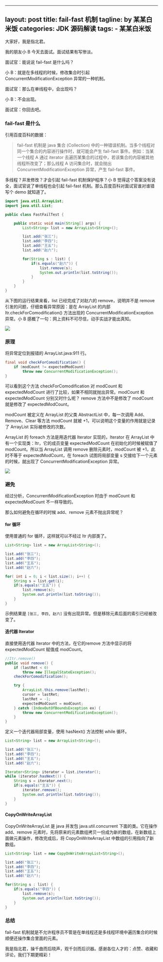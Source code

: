 
---
layout: post
title:  fail-fast 机制
tagline: by 某某白米饭
categories: JDK 源码解读
tags: 
    - 某某白米饭
---

大家好，我是指北君。

我的朋友小 B 今天去面试。面试结果有写惨淡。

面试官：能说说 fail-fast 是什么吗？

小 B：就是在多线程的时候，修改集合时引起 ConcurrentModificationException 异常的一种机制。

面试官：那么在单线程中，会出现吗？

小 B：不会出现。

面试官：你回去吧。

<!--more-->

### fail-fast 是什么

引用百度百科的数据：

> fail-fast 机制是 java 集合 (Collection) 中的一种错误机制。当多个线程对同一个集合的内容进行操作时，就可能会产生 fail-fast 事件。例如：当某一个线程 A 通过 iterator 去遍历某集合的过程中，若该集合的内容被其他线程所改变了；那么线程 A 访问集合时，就会抛出 ConcurrentModificationException 异常，产生 fail-fast 事件。

多线程？并发修改？才会引起 fail-fast 机制保护程序？小 B 觉得这个答案没有说全，面试官说了单线程也会引起 fail-fast 机制。那么百度百科对面试官谁对谁错写个 demo 就知道了。

```java
import java.util.ArrayList;
import java.util.List;

public class FastFailTest {

    public static void main(String[] args) {
        List<String> list = new ArrayList<String>();

        list.add("张三");
        list.add("李四");
        list.add("王五");
        list.add("赵六");

        for(String s : list) {
            if(s.equals("赵六")) {
                list.remove(s);
                System.out.println(list.toString());
            }
        }
    }
}
```

从下图的运行结果来看，list 已经完成了对赵六的 remove，说明并不是 remove 引发的问题，仔细查看异常原因：是在 ArrayList 的内部 Itr.checkForComodification() 方法出现的 ConcurrentModificationException 异常。小 B 感概了一句：网上资料不可尽信，动手实战才能出真知。

![](http://www.javanorth.cn/assets/images/2021/failFast/0.png)

### 原理

将异常定位到报错的 ArrayList.java:911 行。

```java
final void checkForComodification() {
    if (modCount != expectedModCount)
        throw new ConcurrentModificationException();
}
```

可以看到这个方法 checkForComodification 对 modCount 和 expectedModCount 进行了比较，如果不相同就抛出异常。modCount 和 expectedModCount 分别又时什么呢？ remove 方法中不是修改了 modCount 就是修改了 expectedModCount。

modCount 被定义在 ArrayList 的父类 AbstractList 中，每一次调用 Add、Remove、Clear 等方法 modCount 就被 +1，可以说明这个变量的作用就是记录了 ArrayList 实际被修改的次数。

ArrayList 的 foreach 方法是用迭代器 Iterator 实现的，Iterator 在 ArrayList 中有一个实现类：Itr，它的成员变量 expectedModCount 在初始化的时候被赋值了 modCount。所以当 ArrayList 调用 remove 删除元素时，modCount 被 +1，此时不等于 expectedModCount，在 foreach 试图将局部变量 s 交接给下一个元素的时候，就出现了 ConcurrentModificationException 异常。

![](http://www.javanorth.cn/assets/images/2021/failFast/1.png)

### 避免

经过分析，ConcurrentModificationException 时由于 modCount 和 expectedModCount 不一样导致的。

那么如何避免在循环的时候 add、remove 元素不抛出异常呢？

#### for 循环

使用普通的 for 循环，这样就可以不经过 Itr 内部类了。

```java
List<String> list = new ArrayList<String>();

list.add("张三");
list.add("李四");
list.add("王五");
list.add("赵六");

for( int i = 0; i < list.size(); i++) {
    String s = list.get(i);
    if(s.equals("王五")) {
        list.remove(s);
        System.out.println(list.toString());
    }
}
```

示例结果是 `[张三, 李四, 赵六]` 没有出现异常。但是移除元素后面的索引已经被改变了。

#### 迭代器 Iterator

直接使用迭代器 Iterator 中的方法，在它的remove 方法中显示的将 expectedModCount 赋值成 modCount。

```java
//Itr.remove()
public void remove() {
    if (lastRet < 0)
        throw new IllegalStateException();
    checkForComodification();

    try {
        ArrayList.this.remove(lastRet);
        cursor = lastRet;
        lastRet = -1;
        expectedModCount = modCount;
    } catch (IndexOutOfBoundsException ex) {
        throw new ConcurrentModificationException();
    }
}
```

定义一个迭代器局部变量，使用 hasNext() 方法控制 while 循环。

```java
List<String> list = new ArrayList<String>();

list.add("张三");
list.add("李四");
list.add("王五");
list.add("赵六");

Iterator<String> iterator = list.iterator();
while (iterator.hasNext()) {
    String s = iterator.next();
    if(s.equals("王五")) {
        iterator.remove();
        System.out.println(list.toString());
    }
}
```

#### CopyOnWriteArrayList

CopyOnWriteArrayList 是 java 并发包 java.util.concurrent 下面的类。它在操作 add、remove 元素时，先将原来的元素数组拷贝一份成为新的数组，在新数组上面做元素操作，修改完成后，将 CopyOnWriteArrayList 中数组的引用指向了新数组。

```java
List<String> list = new CopyOnWriteArrayList<String>();

list.add("张三");
list.add("李四");
list.add("王五");
list.add("赵六");

for(String s : list) {
    if(s.equals("李四")) {
        list.remove(s);
        System.out.println(list.toString());
    }
}
```

### 总结

fail-fast 机制就是不允许程序员不管是在单线程还是多线程环境中遍历集合的时候顺便还操作集合里面的元素。

我是指北君，操千曲而后晓声，观千剑而后识器。感谢各位人才的：点赞、收藏和评论，我们下期更精彩！
